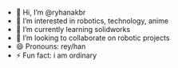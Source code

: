 - 👋 Hi, I’m @ryhanakbr
- 👀 I’m interested in robotics, technology, anime
- 🌱 I’m currently learning solidworks
- 💞️ I’m looking to collaborate on robotic projects
- 😄 Pronouns: rey/han
- ⚡ Fun fact: i am ordinary

<!---
ryhanakbr/ryhanakbr is a ✨ special ✨ repository because its `README.md` (this file) appears on your GitHub profile.
You can click the Preview link to take a look at your changes.
--->
